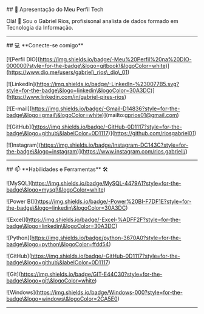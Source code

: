 \## 🚀 Apresentação do Meu Perfil Tech



Olá! 👋 Sou o Gabriel Rios, profisisonal analista de dados formado em Tecnologia da Informação.



---

\## 💻  \*\*Conecte-se comigo\*\*

\[!\[Perfil DIO](https://img.shields.io/badge/-Meu%20Perfil%20na%20DIO-000000?style=for-the-badge\&logo=gitbook\&logoColor=white)](https://www.dio.me/users/gabriel\_rios\_dio\_01)

\[!\[LinkedIn](https://img.shields.io/badge/-LinkedIn-%230077B5.svg?style=for-the-badge\&logo=linkedin\&logoColor=30A3DC)](https://www.linkedin.com/in/gabriel-pires-rios)

\[!\[E-mail](https://img.shields.io/badge/-Gmail-D14836?style=for-the-badge\&logo=gmail\&logoColor=white)](mailto:gprios01@gmail.com)

\[!\[GitHub](https://img.shields.io/badge/-GitHub-0D1117?style=for-the-badge\&logo=github\&labelColor=0D1117)](https://github.com/riosgabriel01)

\[!\[Instagram](https://img.shields.io/badge/Instagram-DC143C?style=for-the-badge\&logo=instagram)](https://www.instagram.com/rios.gabriell/)





---

\## 📫  \*\*Habilidades e Ferramentas\*\* 🛠️

!\[MySQL](https://img.shields.io/badge/MySQL-4479A1?style=for-the-badge\&logo=mysql\&logoColor=white)

!\[Power BI](https://img.shields.io/badge/-Power%20BI-F7DF1E?style=for-the-badge\&logo=linkedin\&logoColor=30A3DC)

!\[Excel](https://img.shields.io/badge/-Excel-%ADFF2F?style=for-the-badge\&logo=linkedin\&logoColor=30A3DC)

!\[Python](https://img.shields.io/badge/python-3670A0?style=for-the-badge\&logo=python\&logoColor=ffdd54)

!\[GitHub](https://img.shields.io/badge/-GitHub-0D1117?style=for-the-badge\&logo=github\&labelColor=0D1117)

!\[Git](https://img.shields.io/badge/GIT-E44C30?style=for-the-badge\&logo=git\&logoColor=white)

!\[Windows](https://img.shields.io/badge/Windows-000?style=for-the-badge\&logo=windows\&logoColor=2CA5E0)



---

